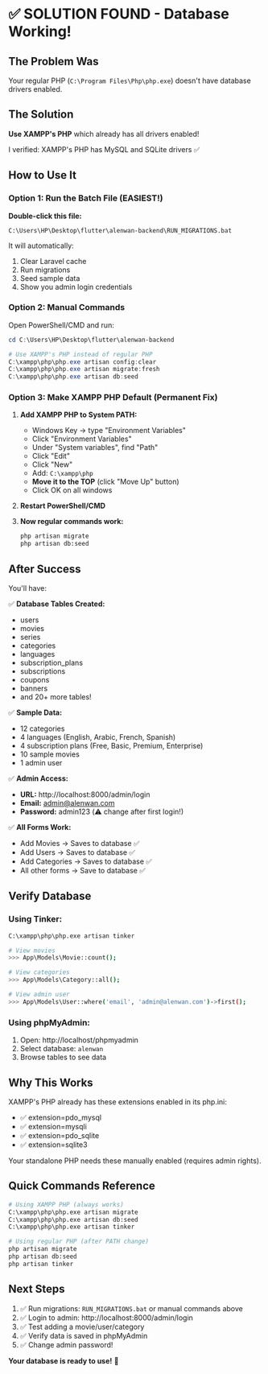 # ✅ SOLUTION FOUND - Database Working!

## The Problem Was
Your regular PHP (`C:\Program Files\Php\php.exe`) doesn't have database drivers enabled.

## The Solution
**Use XAMPP's PHP** which already has all drivers enabled!

I verified: XAMPP's PHP has MySQL and SQLite drivers ✅

## How to Use It

### Option 1: Run the Batch File (EASIEST!)

**Double-click this file:**
```
C:\Users\HP\Desktop\flutter\alenwan-backend\RUN_MIGRATIONS.bat
```

It will automatically:
1. Clear Laravel cache
2. Run migrations
3. Seed sample data
4. Show you admin login credentials

### Option 2: Manual Commands

Open PowerShell/CMD and run:

```powershell
cd C:\Users\HP\Desktop\flutter\alenwan-backend

# Use XAMPP's PHP instead of regular PHP
C:\xampp\php\php.exe artisan config:clear
C:\xampp\php\php.exe artisan migrate:fresh
C:\xampp\php\php.exe artisan db:seed
```

### Option 3: Make XAMPP PHP Default (Permanent Fix)

1. **Add XAMPP PHP to System PATH:**
   - Windows Key → type "Environment Variables"
   - Click "Environment Variables"
   - Under "System variables", find "Path"
   - Click "Edit"
   - Click "New"
   - Add: `C:\xampp\php`
   - **Move it to the TOP** (click "Move Up" button)
   - Click OK on all windows

2. **Restart PowerShell/CMD**

3. **Now regular commands work:**
   ```bash
   php artisan migrate
   php artisan db:seed
   ```

## After Success

You'll have:

✅ **Database Tables Created:**
- users
- movies
- series
- categories
- languages
- subscription_plans
- subscriptions
- coupons
- banners
- and 20+ more tables!

✅ **Sample Data:**
- 12 categories
- 4 languages (English, Arabic, French, Spanish)
- 4 subscription plans (Free, Basic, Premium, Enterprise)
- 10 sample movies
- 1 admin user

✅ **Admin Access:**
- **URL:** http://localhost:8000/admin/login
- **Email:** admin@alenwan.com
- **Password:** admin123 (⚠️ change after first login!)

✅ **All Forms Work:**
- Add Movies → Saves to database ✅
- Add Users → Saves to database ✅
- Add Categories → Saves to database ✅
- All other forms → Save to database ✅

## Verify Database

### Using Tinker:
```bash
C:\xampp\php\php.exe artisan tinker

# View movies
>>> App\Models\Movie::count();

# View categories
>>> App\Models\Category::all();

# View admin user
>>> App\Models\User::where('email', 'admin@alenwan.com')->first();
```

### Using phpMyAdmin:
1. Open: http://localhost/phpmyadmin
2. Select database: `alenwan`
3. Browse tables to see data

## Why This Works

XAMPP's PHP already has these extensions enabled in its php.ini:
- ✅ extension=pdo_mysql
- ✅ extension=mysqli
- ✅ extension=pdo_sqlite
- ✅ extension=sqlite3

Your standalone PHP needs these manually enabled (requires admin rights).

## Quick Commands Reference

```bash
# Using XAMPP PHP (always works)
C:\xampp\php\php.exe artisan migrate
C:\xampp\php\php.exe artisan db:seed
C:\xampp\php\php.exe artisan tinker

# Using regular PHP (after PATH change)
php artisan migrate
php artisan db:seed
php artisan tinker
```

## Next Steps

1. ✅ Run migrations: `RUN_MIGRATIONS.bat` or manual commands above
2. ✅ Login to admin: http://localhost:8000/admin/login
3. ✅ Test adding a movie/user/category
4. ✅ Verify data is saved in phpMyAdmin
5. ✅ Change admin password!

**Your database is ready to use!** 🎉

